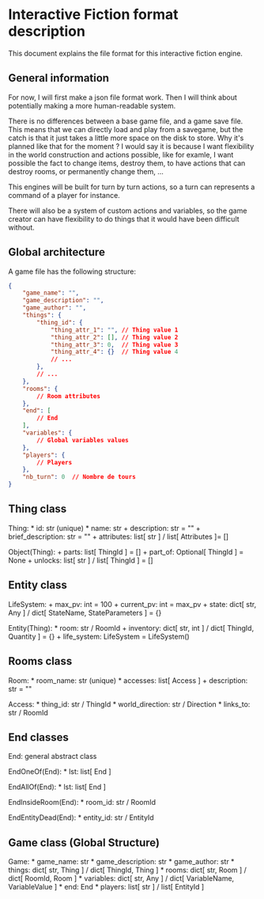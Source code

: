 # Interactive Fiction format description

This document explains the file format for this interactive fiction engine.

## General information

For now, I will first make a json file format work. Then I will think about potentially making a more human-readable system.

There is no differences between a base game file, and a game save file.
This means that we can directly load and play from a savegame, but the catch is that it just takes a little more space on the disk to store.
Why it's planned like that for the moment ? I would say it is because I want flexibility in the world construction and actions possible, like for examle, I want possible the fact to change items, destroy them, to have actions that can destroy rooms, or permanently change them, ...

This engines will be built for turn by turn actions, so a turn can represents a command of a player for instance.

There will also be a system of custom actions and variables, so the game creator can have flexibility to do things that it would have been difficult without.

## Global architecture

A game file has the following structure:

```json
{
    "game_name": "",
    "game_description": "",
    "game_author": "",
    "things": {
        "thing_id": {
            "thing_attr_1": "", // Thing value 1
            "thing_attr_2": [], // Thing value 2
            "thing_attr_3": 0,  // Thing value 3
            "thing_attr_4": {}  // Thing value 4
            // ...
        },
        // ...
    },
    "rooms": {
        // Room attributes
    },
    "end": [
        // End
    ],
    "variables": {
        // Global variables values
    },
    "players": {
        // Players
    },
    "nb_turn": 0  // Nombre de tours
}
```

## Thing class

Thing:
    * id: str (unique)
    * name: str
    + description: str = ""
    + brief_description: str = ""
    + attributes: list[ str ] / list[ Attributes ]= []

Object(Thing):
    + parts: list[ ThingId ] = []
    + part_of: Optional[ ThingId ] = None
    + unlocks: list[ str ] / list[ ThingId ] = []

## Entity class

LifeSystem:
    + max_pv: int = 100
    + current_pv: int = max_pv
    + state: dict[ str, Any ] / dict[ StateName, StateParameters ] = {}

Entity(Thing):
    * room: str / RoomId
    + inventory: dict[ str, int ] / dict[ ThingId, Quantity ] = {}
    + life_system: LifeSystem = LifeSystem()

## Rooms class

Room:
    * room_name: str (unique)
    * accesses: list[ Access ]
    + description: str = ""

Access:
    * thing_id: str / ThingId
    * world_direction: str / Direction
    * links_to: str / RoomId

## End classes

End:
    general abstract class

EndOneOf(End):
    * lst: list[ End ]

EndAllOf(End):
    * lst: list[ End ]

EndInsideRoom(End):
    * room_id: str / RoomId

EndEntityDead(End):
    * entity_id: str / EntityId

## Game class (Global Structure)

Game:
    * game_name: str
    * game_description: str
    * game_author: str
    * things: dict[ str, Thing ] / dict[ ThingId, Thing ]
    * rooms: dict[ str, Room ] / dict[ RoomId, Room ]
    * variables: dict[ str, Any ] / dict[ VariableName, VariableValue ]
    * end: End
    * players: list[ str ] / list[ EntityId ]

